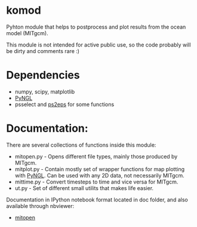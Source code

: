 komod
=====

Pyhton module that helps to postprocess and plot results from the ocean model (MITgcm).

This module is not intended for active public use, so the code probably will be dirty and comments rare :) 

Dependencies
=====
  - numpy, scipy, matplotlib
  - [PyNGL](http://www.pyngl.ucar.edu/)
  - psselect and [ps2eps](http://www.tm.uka.de/~bless/ps2eps) for some functions

Documentation:
=====
There are several collections of functions inside this module:

  - mitopen.py - Opens different file types, mainly those produced by MITgcm.
  - mitplot.py - Contain mostly set of wrapper functions for map plotting with [PyNGL](http://www.pyngl.ucar.edu/).
                 Can be used with any 2D data, not necessarily MITgcm.
  - mittime.py - Convert timesteps to time and vice versa for MITgcm.
  - ut.py      - Set of different small utilits that makes life easier.

Documentation in IPython notebook format located in doc folder, and also available through nbviewer:

  - [mitopen](http://nbviewer.ipython.org/urls/raw.github.com/koldunovn/komod/master/doc/mitopen.ipynb) 



